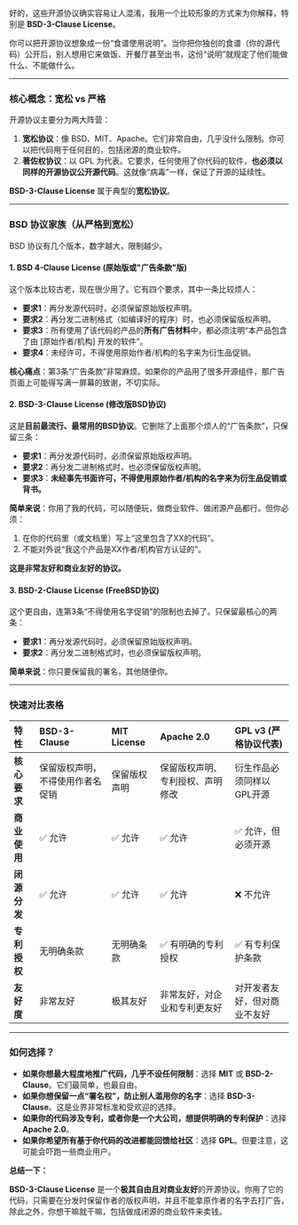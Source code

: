 好的，这些开源协议确实容易让人混淆，我用一个比较形象的方式来为你解释，特别是 **BSD-3-Clause License**。

你可以把开源协议想象成一份“食谱使用说明”。当你把你独创的食谱（你的源代码）公开后，别人想用它来做饭、开餐厅甚至出书，这份“说明”就规定了他们能做什么、不能做什么。

---

### 核心概念：宽松 vs 严格

开源协议主要分为两大阵营：

1.  **宽松协议**：像 BSD、MIT、Apache。它们非常自由，几乎没什么限制。你可以把代码用于任何目的，包括闭源的商业软件。
2.  **著佐权协议**：以 GPL 为代表。它要求，任何使用了你代码的软件，**也必须以同样的开源协议公开源代码**。这就像“病毒”一样，保证了开源的延续性。

**BSD-3-Clause License** 属于典型的**宽松协议**。

---

### BSD 协议家族（从严格到宽松）

BSD 协议有几个版本，数字越大，限制越少。

#### 1. BSD 4-Clause License (原始版或"广告条款"版)
这个版本比较古老，现在很少用了。它有四个要求，其中一条比较烦人：
*   **要求1**：再分发源代码时，必须保留原始版权声明。
*   **要求2**：再分发二进制格式（如编译好的程序）时，也必须保留版权声明。
*   **要求3**：所有使用了该代码的产品的**所有广告材料**中，都必须注明“本产品包含了由 [原始作者/机构] 开发的软件”。
*   **要求4**：未经许可，不得使用原始作者/机构的名字来为衍生品促销。

**核心痛点**：第3条“广告条款”非常麻烦。如果你的产品用了很多开源组件，那广告页面上可能得写满一屏幕的致谢，不切实际。

#### 2. BSD-3-Clause License (修改版BSD协议)
这是**目前最流行、最常用的BSD协议**。它删除了上面那个烦人的“广告条款”，只保留三条：
*   **要求1**：再分发源代码时，必须保留原始版权声明。
*   **要求2**：再分发二进制格式时，也必须保留版权声明。
*   **要求3**：**未经事先书面许可，不得使用原始作者/机构的名字来为衍生品促销或背书。**

**简单来说**：你用了我的代码，可以随便玩，做商业软件、做闭源产品都行。但你必须：
1.  在你的代码里（或文档里）写上“这里包含了XX的代码”。
2.  不能对外说“我这个产品是XX作者/机构官方认证的”。

**这是非常友好和商业友好的协议。**

#### 3. BSD-2-Clause License (FreeBSD协议)
这个更自由，连第3条“不得使用名字促销”的限制也去掉了。只保留最核心的两条：
*   **要求1**：再分发源代码时，必须保留原始版权声明。
*   **要求2**：再分发二进制格式时，也必须保留版权声明。

**简单来说**：你只要保留我的署名，其他随便你。

---

### 快速对比表格

| 特性 | BSD-3-Clause | MIT License | Apache 2.0 | GPL v3 (严格协议代表) |
| :--- | :--- | :--- | :--- | :--- |
| **核心要求** | 保留版权声明，不得使用作者名促销 | 保留版权声明 | 保留版权声明、专利授权、声明修改 | 衍生作品必须同样以GPL开源 |
| **商业使用** | ✅ 允许 | ✅ 允许 | ✅ 允许 | ✅ 允许，但必须开源 |
| **闭源分发** | ✅ 允许 | ✅ 允许 | ✅ 允许 | ❌ 不允许 |
| **专利授权** | 无明确条款 | 无明确条款 | ✅ 有明确的专利授权 | ✅ 有专利保护条款 |
| **友好度** | 非常友好 | 极其友好 | 非常友好，对企业和专利更友好 | 对开发者友好，但对商业不友好 |

---

### 如何选择？

*   **如果你想最大程度地推广代码，几乎不设任何限制**：选择 **MIT** 或 **BSD-2-Clause**。它们最简单，也最自由。
*   **如果你想保留一点“署名权”，防止别人滥用你的名字**：选择 **BSD-3-Clause**。这是业界非常标准和受欢迎的选择。
*   **如果你的代码涉及专利，或者你是一个大公司，想提供明确的专利保护**：选择 **Apache 2.0**。
*   **如果你希望所有基于你代码的改进都能回馈给社区**：选择 **GPL**。但要注意，这可能会吓跑一些商业用户。

**总结一下：**

**BSD-3-Clause License** 是一个**极其自由且对商业友好**的开源协议。你用了它的代码，只需要在分发时保留作者的版权声明，并且不能拿原作者的名字去打广告，除此之外，你想干嘛就干嘛，包括做成闭源的商业软件来卖钱。